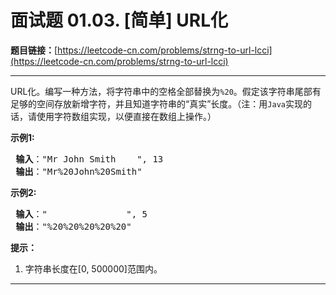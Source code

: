 # 面试题 01.03. [简单] URL化

**题目链接：**[https://leetcode-cn.com/problems/strng-to-url-lcci](https://leetcode-cn.com/problems/strng-to-url-lcci)

---

<div class="content__1Y2H">
 <div class="notranslate">
  <p>URL化。编写一种方法，将字符串中的空格全部替换为<code>%20</code>。假定该字符串尾部有足够的空间存放新增字符，并且知道字符串的“真实”长度。（注：用<code>Java</code>实现的话，请使用字符数组实现，以便直接在数组上操作。）</p> 
  <p><strong>示例1:</strong></p> 
  <pre class="language-text"><strong> 输入</strong>："Mr John Smith    ", 13
<strong> 输出</strong>："Mr%20John%20Smith"
</pre> 
  <p><strong>示例2:</strong></p> 
  <pre class="language-text"><strong> 输入</strong>："               ", 5
<strong> 输出</strong>："%20%20%20%20%20"
</pre> 
  <p><strong>提示：</strong></p> 
  <ol> 
   <li>字符串长度在[0, 500000]范围内。</li> 
  </ol> 
 </div>
</div>

---

```

```